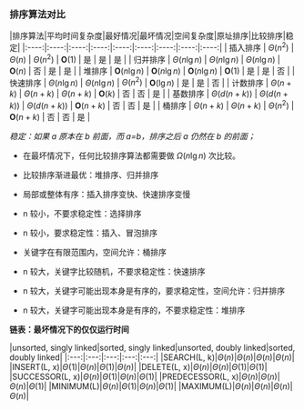 ### 排序算法对比

|排序算法|平均时间复杂度|最好情况|最坏情况|空间复杂度|原址排序|比较排序|稳定|
|:----:|:----:|:----:|:----:|:----:|:----:|:----:|:----:|:----:|
| 插入排序 | $\Theta \left( n^{2} \right)$ | $\Theta \left( n \right)$ | $\Theta \left( n^{2} \right)$ | $\mathbf{O} \left( 1 \right)$ | 是 | 是 | 是 |
| 归并排序 | $\Theta \left( n \lg n \right)$ | $\Theta \left( n \lg n \right)$ | $\Theta \left( n \lg n \right)$ | $\mathbf{O} \left( n \right)$ | 否 | 是 | 是 |
| 堆排序 | $\mathbf{O} \left( n \lg n \right)$ | $\mathbf{O} \left( n \lg n \right)$ | $\mathbf{O} \left( n \lg n \right)$ | $\mathbf{O} \left( 1 \right)$ | 是 | 是 | 否 |
| 快速排序 | $\Theta\left( n \lg n \right)$ | $\Theta\left( n \lg n \right)$ | $\Theta \left( n^{2} \right)$ | $\mathbf{O} \left( \lg n \right)$ | 是 | 是 | 否 |
| 计数排序 | $\Theta \left( n + k \right)$ | $\Theta \left( n + k \right)$ | $\Theta \left( n + k \right)$ | $\mathbf{O} \left( k \right)$ | 否 | 否 | 是 |
| 基数排序 | $\Theta \left( d \left( n + k \right) \right)$ | $\Theta \left( d \left( n + k \right) \right)$ | $\Theta \left( d \left( n + k \right) \right)$ | $\mathbf{O} \left( n + k \right)$ | 否 | 否 | 是 |
| 桶排序 | $\Theta \left( n + k \right)$ | $\Theta \left( n + k \right)$ | $\Theta\left( n^{2} \right)$ | $\mathbf{O} \left( n + k \right)$ | 否 | 否 | 是 |


*稳定：如果 a 原本在 b 前面，而 a=b，排序之后 a 仍然在 b 的前面；*


- 在最坏情况下，任何比较排序算法都需要做 $\Omega \left( n \lg n \right)$ 次比较。

- 比较排序渐进最优：堆排序、归并排序

- 局部或整体有序：插入排序变快、快速排序变慢

- n 较小，不要求稳定性：选择排序

- n 较小，要求稳定性：插入、冒泡排序

- 关键字在有限范围内，空间允许：桶排序

- n 较大，关键字比较随机，不要求稳定性：快速排序

- n 较大，关键字可能出现本身是有序的，要求稳定性，空间允许：归并排序

- n 较大，关键字可能出现本身是有序的，不要求稳定性：堆排序

**链表：最坏情况下的仅仅运行时间**

|unsorted, singly linked|sorted, singly linked|unsorted, doubly linked|sorted, doubly linked|
|:---:|:---:|:---:|:---:|:---:|
|$\text{SEARCH(L, k)}$|$\Theta(n)$|$\Theta(n)$|$\Theta(n)$|$\Theta(n)$|
|$\text{INSERT(L, x)}$|$\Theta(1)$|$\Theta(n)$|$\Theta(1)$|$\Theta(n)$|
|$\text{DELETE(L, x)}$|$\Theta(n)$|$\Theta(n)$|$\Theta(1)$|$\Theta(1)$|
|$\text{SUCCESSOR(L, x)}$|$\Theta(n)$|$\Theta(1)$|$\Theta(n)$|$\Theta(1)$|
|$\text{PREDECESSOR(L, x)}$|$\Theta(n)$|$\Theta(n)$|$\Theta(n)$|$\Theta(1)$|
|$\text{MINIMUM(L)}$|$\Theta(n)$|$\Theta(1)$|$\Theta(n)$|$\Theta(1)$|
|$\text{MAXIMUM(L)}$|$\Theta(n)$|$\Theta(n)$|$\Theta(n)$|$\Theta(n)$|
